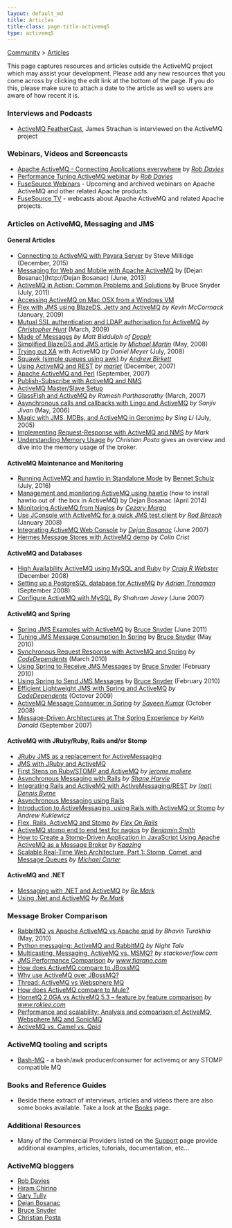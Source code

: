 ```yaml
---
layout: default_md
title: Articles
title-class: page-title-activemq5
type: activemq5
---
```


[Community](community) > [Articles](articles)


This page captures resources and articles outside the ActiveMQ project which may assist your development. Please add any new resources that you come across by clicking the edit link at the bottom of the page. If you do this, please make sure to attach a date to the article as well so users are aware of how recent it is.

### Interviews and Podcasts

*   [ActiveMQ FeatherCast](http://feathercast.org/?p=42), James Strachan is interviewed on the ActiveMQ project

### Webinars, Videos and Screencasts

*   [Apache ActiveMQ - Connecting Applications everywhere](http://download.progress.com/5331/open/adobe/prc/psc/perf_tuning_activemq/index.htm) by _[Rob Davies](http://rajdavies.blogspot.com/)_
*   [Performance Tuning ActiveMQ webinar](http://download.progress.com/5331/open/adobe/prc/psc/perf_tuning_activemq/index.htm) _by [Rob Davies](http://rajdavies.blogspot.com/)_
*   [FuseSource Webinars](http://fusesource.com/resources/video-archived-webinars/) - Upcoming and archived webinars on Apache ActiveMQ and other related Apache products.
*   [FuseSource TV](http://fusesource.com/resources/fuse-tv/) - webcasts about Apache ActiveMQ and related Apache projects.

### Articles on ActiveMQ, Messaging and JMS

#### General Articles

*   [Connecting to ActiveMQ with Payara Server](http://blog.payara.fish/connecting-to-activemq-with-payara-server) by Steve Millidge (December, 2015)
*   [Messaging for Web and Mobile with Apache ActiveMQ](http://de.slideshare.net/dejanb/messaging-for-web-and-mobile-with-apache-activemq) by [Dejan Bosanac](http://Dejan Bosanac) (June, 2013)
*   [ActiveMQ in Action: Common Problems and Solutions](http://de.slideshare.net/bruce.snyder/activemq-in-action) by Bruce Snyder (July, 2011)
*   [Accessing ActiveMQ on Mac OSX from a Windows VM](http://blog.phatboyg.com/2009/07/12/accessing-activemq-on-mac-osx-from-a-windows-vm/)
*   [Flex with JMS using BlazeDS, Jetty and ActiveMQ](http://www.theserverlabs.com/blog/2009/01/22/flex-with-jms-using-blazeds-jetty-and-activemq/) _by Kevin McCormack_ (January, 2009)
*   [Mutual SSL authentication and LDAP authorisation for ActiveMQ](http://christopherhunt-software.blogspot.com/2009/03/mutual-ssl-authentication-and-ldap.html) _by [Christopher Hunt](http://christopherhunt-software.blogspot.com)_ (March, 2009)
*   [Made of Messages](http://www.slideshare.net/carsonified/dopplr-its-made-of-messages-matt-biddulph-presentation) _by Matt Biddulph of [Dopplr](http://www.dopplr.com/)_
*   [Simplified BlazeDS and JMS article](http://mmartinsoftware.blogspot.com/2008/05/simplified-blazeds-and-jms.md) _by [Michael Martin](http://mmartinsoftware.blogspot.com/)_ (May, 2008)
*   [Trying out XA](http://ourcraft.wordpress.com/2008/07/03/trying-out-xa/) with ActiveMQ _by Daniel Meyer_ (July, 2008)
*   [Squawk (simple queues using awk)](http://latrz.com/2586) _by [Andrew Birkett](http://www.nobugs.org/blog/)_
*   [Using ActiveMQ and REST](http://p-st.blogspot.com/2007/12/activemq-and-rest.md) _by [marlet](http://p-st.blogspot.com/)_ (December, 2007)
*   [Apache ActiveMQ and Perl](http://esammer.blogspot.com/2007/09/apache-activemq-and-perl.md) (September, 2007)
*   [Publish-Subscribe with ActiveMQ and NMS](http://remark.wordpress.com/articles/publish-subscribe-with-activemq-and-nms/)
*   [ActiveMQ Master/Slave Setup](http://note19.com/2007/06/24/activemq-masterslave-setup/)
*   [GlassFish and ActiveMQ](http://weblogs.java.net/blog/rampsarathy/archive/2007/03/glassfish_v2_an.html) _by Ramesh Parthasarathy_ (March, 2007)
*   [Asynchronous calls and callbacks with Lingo and ActiveMQ](http://jroller.com/page/sjivan?entry=asynchronous_calls_and_callbacks_using) _by Sanjiv Jivan_ (May, 2006)
*   [Magic with JMS, MDBs, and ActiveMQ in Geronimo](http://www-128.ibm.com/developerworks/opensource/library/os-ag-jmsbeans/) _by Sing Li_ (July, 2005)
*   [Implementing Request-Response with ActiveMQ and NMS](http://remark.wordpress.com/articles/implementing-request-response-with-activemq-and-nms/) _by Mark_
*   [Understanding Memory Usage](http://www.christianposta.com/blog/?p=273) _by Christian Posta_ gives an overview and dive into the memory usage of the broker.

#### ActiveMQ Maintenance and Monitoring

*   [Running ActiveMQ and hawtio in Standalone Mode](http://www.bennet-schulz.com/2016/07/apache-activemq-and-hawtio.html) by [Bennet Schulz](https://twitter.com/bennetelli) (July, 2016)
*   [Management and monitoring ActiveMQ using hawtio](http://sensatic.net/activemq/activemq-and-hawtio.html) (how to install hawtio out of  the box in ActiveMQ) by Dejan Bosanac (April 2014)
*   [Monitoring ActiveMQ from Nagios](http://it.toolbox.com/blogs/unix-sysadmin/monitoring-activemq-from-nagios-27743) _by [Cezary Morga](http://it.toolbox.com/people/therek/)_
*   [Use JConsole with ActiveMQ for a quick JMS test client](http://soatechlab.blogspot.com/2008/01/use-jconsole-with-activemq-for-quick.html) _by [Rod Biresch](http://soatechlab.blogspot.com/)_ (January 2008)
*   [Integrating ActiveMQ Web Console](http://www.oreillynet.com/onjava/blog/2007/06/integrating_activemq_web_conso.html) _by [Dejan Bosanac](http://www.oreillynet.com/pub/au/1763)_ (June 2007)
*   [Hermes Message Stores with ActiveMQ demo](http://hermesjms.com/demos/messagestores.html) _by Colin Crist_

#### ActiveMQ and Databases

*   [High Availability ActiveMQ using MySQL and Ruby](http://barkingiguana.com/2008/12/16/high-availability-activemq-using-a-mysql-datastore) _by [Craig R Webster](http://barkingiguana.com/)_ (December 2008)
*   [Setting up a PostgreSQL database for ActiveMQ](http://trenaman.blogspot.com/2008/09/setting-up-postgresql-database-for.html) _by [Adrian Trenaman](http://trenaman.blogspot.com/)_ (September 2008)
*   [Configure ActiveMQ with MySQL](http://note19.com/2007/06/23/configure-activemq-with-mysql/) _By Shahram Javey_ (June 2007)

#### ActiveMQ and Spring

*   [Spring JMS Examples with ActiveMQ](https://github.com/bsnyder/spring-jms-examples) by [Bruce Snyder](https://bsnyderblog.blogspot.com/) (June 2011)
*   [Tuning JMS Message Consumption In Spring](https://bsnyderblog.blogspot.com/2010/05/tuning-jms-message-consumption-in.html) by [Bruce Snyder](https://bsnyderblog.blogspot.com/) (May 2010)
*   [Synchronous Request Response with ActiveMQ and Spring](https://medium.com/@bdarfler/synchronous-request-response-with-activemq-and-spring-21359a438a86) _by [CodeDependents](http://codedependents.com/)_ (March 2010)
*   [Using Spring to Receive JMS Messages](https://bsnyderblog.blogspot.com/2010/02/using-spring-to-receive-jms-messages.html) by [Bruce Snyder](https://bsnyderblog.blogspot.com/) (February 2010)
*   [Using Spring to Send JMS Messages](https://bsnyderblog.blogspot.com/2010/02/using-spring-jmstemplate-to-send-jms.md) by [Bruce Snyder](https://bsnyderblog.blogspot.com/) (February 2010)
*   [Efficient Lightweight JMS with Spring and ActiveMQ](https://medium.com/@bdarfler/efficient-lightweight-jms-with-spring-and-activemq-51ff6a135946) _by [CodeDependents](http://codedependents.com/)_ (Octover 2009)
*   [ActiveMQ Message Consumer in Spring](http://javaandjava.blogspot.com/2008/10/activemq-message-consumer-in-spring.html) _by [Saveen Kumar](http://javaandjava.blogspot.com/)_ (October 2008)
*   [Message-Driven Architectures at The Spring Experience](http://www.springframework.org/node/527) _by Keith Donald_ (September 2007)

#### ActiveMQ with JRuby/Ruby, Rails and/or Stomp

*   [JRuby JMS as a replacement for ActiveMessaging](http://beechbonanza.blogspot.com/2007/07/jruby-jms-as-replacement-for.html)
*   [JMS with JRuby and ActiveMQ](http://nutrun.com/weblog/jms-with-jruby-and-activemq/)
*   [First Steps on Ruby/STOMP and ActiveMQ](http://romjethoughts.blogspot.com/2007/05/first-steps-with-rubystomp-and-activemq.html) _by [jerome moliere](http://romjethoughts.blogspot.com/)_
*   [Asynchronous Messaging with Rails](http://beechbonanza.blogspot.com/2007/06/asynchronous-messaging-with-rails.html) _by [Shane Harvie](http://beechbonanza.blogspot.com/)_
*   [Integrating Rails and ActiveMQ with ActiveMessaging/REST](http://notdennisbyrne.blogspot.com/2007/06/integrating-rails-and-activemq-with.html) _by [(not) Dennis Byrne](http://notdennisbyrne.blogspot.com/)_
*   [Asynchronous Messaging using Rails](http://ramesh-rubyonrails.blogspot.com/2007/09/asynchronous-messaging-using-rails.html)
*   [Introduction to ActiveMessaging, using Rails with ActiveMQ or Stomp](http://www.infoq.com/articles/intro-active-messaging-rails) _by Andrew Kuklewicz_
*   [Flex, Rails, ActiveMQ and Stomp](http://flexonrails.net/?p=83) _by [Flex On Rails](http://flexonrails.net)_
*   [ActiveMQ stomp end to end test for nagios](http://just-another.net/2008/09/03/activemq-stomp-end-end-test-nagios/) _by [Benjamin Smith](http://just-another.net/)_
*   [How to Create a Stomp-Driven Application in JavaScript Using Apache ActiveMQ as a Message Broker](http://www.kaazing.org/confluence/display/Doc/JavaScript+STOMP+Client+How-To) _by [Kaazing](http://www.kaazing.org/confluence/display/KAAZING/Home)_
*   [Scalable Real-Time Web Architecture, Part 1: Stomp, Comet, and Message Queues](http://cometdaily.com/2008/10/08/scalable-real-time-web-architecture-part-1-stomp-comet-and-message-queues/) _by [Michael Carter](http://cometdaily.com/people/michael_carter/)_

#### ActiveMQ and .NET

*   [Messaging with .NET and ActiveMQ](http://remark.wordpress.com/articles/messaging-with-net-and-activemq/) _by [Re.Mark](http://remark.wordpress.com/)_
*   [Using .Net and ActiveMQ](http://remark.wordpress.com/articles/messaging-with-net-and-activemq/) _by [Re.Mark](http://remark.wordpress.com/)_

### Message Broker Comparison

*   [RabbitMQ vs Apache ActiveMQ vs Apache qpid](http://bhavin.directi.com/rabbitmq-vs-apache-activemq-vs-apache-qpid/) _by Bhavin Turakhia_ (May, 2010)
*   [Python messaging: ActiveMQ and RabbitMQ](http://www.nighttale.net/activemq/python-messaging-activemq-and-rabbitmq.html) _by Night Tale_
*   [Multicasting, Messaging, ActiveMQ vs. MSMQ?](http://stackoverflow.com/questions/32851/multicasting-messaging-activemq-vs-msmq) _by stackoverflow.com_
*   [JMS Performance Comparison](http://www.fiorano.com/whitepapers/java-message-service/JMS-performance-comparison.php) _by www.fiarano.com_
*   [How does ActiveMQ compare to JBossMQ](http://activemq.apache.org/how-does-activemq-compare-to-jbossmq.md)
*   [Why use ActiveMQ over JBossMQ?](http://www.mail-archive.com/activemq-users@geronimo.apache.org/msg05630.html)
*   [Thread: ActiveMQ vs Websphere MQ](http://www.manning-sandbox.com/thread.jspa?threadID=39270&tstart=45)
*   [How does ActiveMQ compare to Mule?](http://activemq.apache.orgCommunity/FAQ/GeneralCommunity/FAQ/General/Community/FAQ/General/how-does-activemq-compare-to-mule.md)
*   [HornetQ 2.0GA vs ActiveMQ 5.3 – feature by feature comparison](http://www.roklee.com/?p=52) _by www.roklee.com_
*   [Performance and scalability: Analysis and comparison of ActiveMQ, Websphere MQ and SonicMQ](http://www.theserverside.com/discussions/thread.tss?thread_id=57192)
*   [ActiveMQ vs. Camel vs. Qpid](http://activemq.2283324.n4.nabble.com/ActiveMQ-vs-Camel-vs-Qpid-td2355914.html)

### ActiveMQ tooling and scripts

*   [Bash-MQ](https://github.com/ebuzzing/bash-mq) - a bash/awk producer/consumer for activemq or any STOMP compatible MQ

### Books and Reference Guides

*   Beside these extract of interviews, articles and videos there are also some books available. Take a look at the [Books](books) page.

### Additional Resources

*   Many of the Commercial Providers listed on the [Support](support) page provide additional examples, articles, tutorials, documentation, etc...

### ActiveMQ bloggers

*   [Rob Davies](http://rajdavies.blogspot.com/)
*   [Hiram Chirino](http://hiramchirino.com/blog/)
*   [Gary Tully](http://blog.garytully.com/)
*   [Dejan Bosanac](http://www.nighttale.net)
*   [Bruce Snyder](http://bruceblog.org/)
*   [Christian Posta](http://www.christianposta.com/blog)

